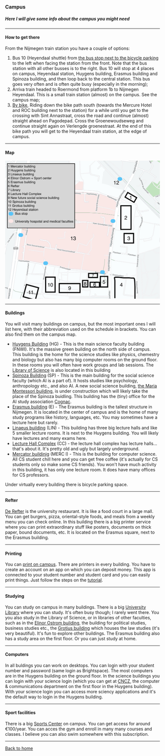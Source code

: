 ### Campus

##### Here I will give some info about the campus you might need

___

#### How to get there
From the Nijmegen train station you have a couple of options:
1. Bus 10 (Heyendaal shuttle) from [the bus stop next to the bicycle parking](https://www.google.com/maps/place/Nijmegen/@51.8413998,5.8521553,16.8z/data=!4m5!3m4!1s0x47c70867bbe749d1:0x59caa91a36f94b1e!8m2!3d51.842675!4d5.8534759) to the left when facing the station from the front. Note that the bus station with all other busses is to the right. Bus 10 will stop at 4 places on campus, Heyendaal station, Huygens building, Erasmus building and Spinoza building, and then loop back to the central station. This bus goes very often and is often quite busy (especially in the morning);
2. Arriva train headed to Roermond from platform 1b to Nijmegen Heyendaal. This is a small train station (almost) on the campus. See the campus map;
3. [By bike](https://www.google.com/maps/dir/Nijmegen,+6512+AB+Nijmegen/51.820402,5.8666339/@51.833144,5.8557188,17.21z/am=t/data=!4m9!4m8!1m5!1m1!1s0x47c708663249914d:0xf57c51a11acb43fc!2m2!1d5.8530307!2d51.8432285!1m0!3e1), Riding down the bike path south (towards the Mercure Hotel and ROC building next to the station) for a while until you get to the crossing with Sint Annastraat, cross the road and continue (almost) straight ahead on Pagodepad. Cross the Groenewoudseweg and continue straight again on Verlengde groenestraat. At the end of this bike path you will get to the Heyendaal train station, at the edge of campus.

___

#### Map
![Campus map](campus_map.jpeg)
___

#### Buildings
You will visit many buildings on campus, but the most important ones I will list here, with their abbreviation used on the schedule in brackets. You can also find them on the campus map. 
* [Huygens Building](https://www.ru.nl/fnwi/faculteit/profiel/huygensgebouw/) (HG) - This is the main science faculty building (FNWI). It's the massive green building on the north side of campus. This building is the home for the science studies like physics, chemestry and biology but also has many big computer rooms on the ground floor. In these rooms you will often have work groups and lab sessions. The [Library of Science](https://www.ru.nl/fm/over-de-faculteit/contact/elinor-ostromgebouw/) is also located in this building
* [Spinoza Building](https://www.ru.nl/opleidingen/studeren-radboud/faciliteiten-campus/gebouwen/spinozagebouw/) (SP) - This is the main building for the social science faculty (which AI is a part of). It hosts studies like psychology, anthropology etc., and also AI. A new social science building, [the Maria Montessori building](https://www.ru.nl/nieuwbouwfsw/), is under construction which will likely take the place of the Spinoza buidling. This building has the (tiny) office for the AI study association [Cognac](https://svcognac.nl).
* [Erasmus building](https://www.ru.nl/propertymanagement/building-on-campus/erasmus-building-and-square/) (E) - The Erasmus building is the tallest structure in Nijmegen. It is located in the center of campus and is the home of many study programs like history, languages, etc. You may sometimes have a lecture here but rarely.
* [Linaeus building](https://www.ru.nl/uvb/campus/gebouwen/vm/linnaeusgebouw/) (LIN) - This building has three big lecture halls and like 5 smaller lecture rooms. It is next to the Huygens building. You will likely have lectures and many exams here.
* [Lecture Hall Complex](https://www.ru.nl/propertymanagement/campus/campus-buildings/vm/collegezalencomplex/) (CC) - the lecture hall complex has lecture halls... that's about it. It's pretty old and ugly but largely underground.
* [Mercator buildinig](https://www.ru.nl/bvcampus/mercator_i/over_mercator_i/) (MERC I) - This is the building for computer science. All CS student chill here and you can get free coffee (it's actually for CS students only so make some CS friends). You won't have much activity in this building, it has only one lecture room. It does have many offices for CS professors.

Under virtually every building there is bicycle parking space. 
___

#### Refter
[De Refter](https://www.ru.nl/fb/english/food_and_drink/de-refter/de-refter/) is the university restaurant. It is like a food court in a large mall. You can get burgers, pizza, oriental-style foods, and meals from a weekly menu you can check online. In this building there is a big printer service where you can print extraordinary stuff like posters, documents on thick paper, bound documents, etc. It is located on the Erasmus square, next to the Erasmus building.

___

#### Printing
You can [print on campus](https://www.ru.nl/fb/english/print/printing-campus/). There are printers in every building. You have to create an account on an app on which you can deposit money. This app is connected to your student number and student card and you can easily print things. Just follow the steps on the [tutorial](https://www.ru.nl/fb/english/print/printing-campus/).

___

#### Studying
You can study on campus in many buildings. There is a big [University Library](https://www.ru.nl/library/) where you can study. It's often busy though; I rarely went there. You you also study in the Library of Science, or in libraries of other faculties, such as in the [Elinor Ostrom building](https://www.ru.nl/fm/over-de-faculteit/contact/elinor-ostromgebouw/), the building for political studies, business studies etc., the [Grotius building](https://www.ru.nl/opleidingen/studeren-radboud/faciliteiten-campus/gebouwen/grotiusgebouw/) which houses the law studies (it's very beautiful). It's fun to explore other buildings. The Erasmus building also has a study area on the first floor. Or you can just study at home.

___

#### Computers
In all buldings you can work on desktops. You can login with your student number and password (same login as Brightspace). The most computers are in the Huygens building on the ground floor. In the science buildings you can login with your science login (which you can get at [CNCZ](https://wiki.cncz.science.ru.nl/Hoofdpagina), the computer & communications department on the first floor in the Huygens building). With your science login you can access more sciency applications and it's the default way to login in the Huygens building.

___

#### Sport facilities
There is a big [Sports Center](https://www.ru.nl/sportscentre/) on campus. You can get access for around €100/year. You can acces the gym and enroll in many many courses and classes. I believe you can also swim somewhere with this subscription. 

___

[Back to home](index.md)
